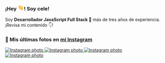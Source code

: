 <h3>¡Hey <img src="https://raw.githubusercontent.com/ABSphreak/ABSphreak/master/gifs/Hi.gif" width="20px" decondig="async">! Soy cele!</h3>

<p>Soy <strong>Desarrollador JavaScript Full Stack 🚀</strong> más de tres años de experiencia.<br />¡Revisa mi contenido 👇!</p>

### 📸 Mis últimas fotos en [mi Instagram](https://instagram.com/cele)


<a href='https://instagram.com/p/C1UpuSGLQiG' target='_blank'>
  <img width='20%' src='https://scontent-lhr8-2.cdninstagram.com/v/t51.29350-15/412513918_1325803934584302_4400498733289087214_n.jpg?stp=dst-jpg_e15&_nc_ht=scontent-lhr8-2.cdninstagram.com&_nc_cat=106&_nc_ohc=EehPjlv1RSgQ7kNvgFjV_5o&edm=APU89FABAAAA&ccb=7-5&oh=00_AfCMCQn8REShokm6rKqTFVqoygKXFlNGHOfvMfuqEkPICQ&oe=663A199D&_nc_sid=bc0c2c' alt='Instagram photo' />
</a>
<a href='https://instagram.com/p/CzMY3lzxgmx' target='_blank'>
  <img width='20%' src='https://scontent-lhr6-1.cdninstagram.com/v/t51.29350-15/398916226_819142863293745_2426123683154743297_n.webp?stp=dst-jpg_e35&_nc_ht=scontent-lhr6-1.cdninstagram.com&_nc_cat=109&_nc_ohc=shWuRd1BIvoQ7kNvgGiGzCk&edm=APU89FABAAAA&ccb=7-5&oh=00_AfA6wuBMpJzlWsJV6SV6aQj8pOHsJSNth9krHK7lD9h3Bw&oe=663A188C&_nc_sid=bc0c2c' alt='Instagram photo' />
</a>
<a href='https://instagram.com/p/CygbQv4uqxM' target='_blank'>
  <img width='20%' src='https://scontent-lhr6-1.cdninstagram.com/v/t51.29350-15/391525959_236593062741789_5868561716480810596_n.webp?stp=dst-jpg_e35&_nc_ht=scontent-lhr6-1.cdninstagram.com&_nc_cat=109&_nc_ohc=wBWDWe05H0EQ7kNvgG-wgqG&edm=APU89FABAAAA&ccb=7-5&oh=00_AfB87fxtI8ajTc3NuxkgW0W6NRnXTJJU8RuZTcArQUsb5g&oe=663A1EC8&_nc_sid=bc0c2c' alt='Instagram photo' />
</a>
<a href='https://instagram.com/p/CxTmOF6vN8M' target='_blank'>
  <img width='20%' src='https://scontent-lhr6-1.cdninstagram.com/v/t51.29350-15/378565944_323878180141713_8920720304536029091_n.jpg?stp=dst-jpg_e15&_nc_ht=scontent-lhr6-1.cdninstagram.com&_nc_cat=109&_nc_ohc=I3MwFT_Xs08Q7kNvgFPm2cb&edm=APU89FABAAAA&ccb=7-5&oh=00_AfDd37EpVt7k0WCv_B-qV9lp7qbcThodMKDiGn0A80BN7Q&oe=663A1892&_nc_sid=bc0c2c' alt='Instagram photo' />
</a>
